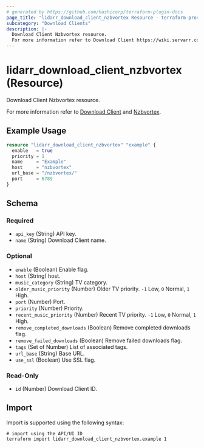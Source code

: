 ```yaml
---
# generated by https://github.com/hashicorp/terraform-plugin-docs
page_title: "lidarr_download_client_nzbvortex Resource - terraform-provider-lidarr"
subcategory: "Download Clients"
description: |-
  Download Client Nzbvortex resource.
  For more information refer to Download Client https://wiki.servarr.com/lidarr/settings#download-clients and Nzbvortex https://wiki.servarr.com/lidarr/supported#nzbvortex.
---
```


# lidarr_download_client_nzbvortex (Resource)

<!-- subcategory:Download Clients -->Download Client Nzbvortex resource.
For more information refer to [Download Client](https://wiki.servarr.com/lidarr/settings#download-clients) and [Nzbvortex](https://wiki.servarr.com/lidarr/supported#nzbvortex).

## Example Usage

```terraform
resource "lidarr_download_client_nzbvortex" "example" {
  enable   = true
  priority = 1
  name     = "Example"
  host     = "nzbvortex"
  url_base = "/nzbvortex/"
  port     = 6789
}
```

<!-- schema generated by tfplugindocs -->
## Schema

### Required

- `api_key` (String) API key.
- `name` (String) Download Client name.

### Optional

- `enable` (Boolean) Enable flag.
- `host` (String) host.
- `music_category` (String) TV category.
- `older_music_priority` (Number) Older TV priority. `-1` Low, `0` Normal, `1` High.
- `port` (Number) Port.
- `priority` (Number) Priority.
- `recent_music_priority` (Number) Recent TV priority. `-1` Low, `0` Normal, `1` High.
- `remove_completed_downloads` (Boolean) Remove completed downloads flag.
- `remove_failed_downloads` (Boolean) Remove failed downloads flag.
- `tags` (Set of Number) List of associated tags.
- `url_base` (String) Base URL.
- `use_ssl` (Boolean) Use SSL flag.

### Read-Only

- `id` (Number) Download Client ID.

## Import

Import is supported using the following syntax:

```shell
# import using the API/UI ID
terraform import lidarr_download_client_nzbvortex.example 1
```
